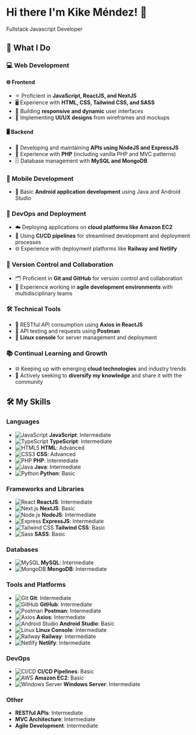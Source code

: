 # Hi there I'm Kike Méndez! 👋
Fullstack Javascript Developer

## 🌟 What I Do

### 💻 Web Development
#### 🌐 Frontend
- ⚛️ Proficient in **JavaScript, ReactJS, and NextJS**
- 🖥️ Experience with **HTML, CSS, Tailwind CSS, and SASS**
- 📱 Building **responsive and dynamic** user interfaces
- 🎨 Implementing **UI/UX designs** from wireframes and mockups

#### 🖥️ Backend
- 🌟 Developing and maintaining **APIs using NodeJS and ExpressJS**
- 🐘 Experience with **PHP** (including vanilla PHP and MVC patterns)
- 🗄️ Database management with **MySQL and MongoDB**

### 📱 Mobile Development
- 🤖 Basic **Android application development** using Java and Android Studio

### 🚀 DevOps and Deployment
- ☁️ Deploying applications on **cloud platforms like Amazon EC2**
- 🔄 Using **CI/CD pipelines** for streamlined development and deployment processes
- 🌐 Experience with deployment platforms like **Railway and Netlify**

### 🔧 Version Control and Collaboration
- 🗂️ Proficient in **Git and GitHub** for version control and collaboration
- 🤝 Experience working in **agile development environments** with multidisciplinary teams

### 🛠️ Technical Tools
- 🔗 RESTful API consumption using **Axios in ReactJS**
- 🧪 API testing and requests using **Postman**
- 🐧 **Linux console** for server management and deployment

### 📚 Continual Learning and Growth
- 🌐 Keeping up with emerging **cloud technologies** and industry trends
- 🌱 Actively seeking to **diversify my knowledge** and share it with the community

## 🛠️ My Skills

### Languages
- ![JavaScript](https://img.shields.io/badge/JavaScript-F7DF1E?style=flat-square&logo=javascript&logoColor=black) **JavaScript**: Intermediate
- ![TypeScript](https://img.shields.io/badge/TypeScript-3178C6?style=flat-square&logo=typescript&logoColor=white) **TypeScript**: Intermediate
- ![HTML5](https://img.shields.io/badge/HTML5-E34F26?style=flat-square&logo=html5&logoColor=white) **HTML**: Advanced
- ![CSS3](https://img.shields.io/badge/CSS3-1572B6?style=flat-square&logo=css3&logoColor=white) **CSS**: Advanced
- ![PHP](https://img.shields.io/badge/PHP-777BB4?style=flat-square&logo=php&logoColor=white) **PHP**: Intermediate
- ![Java](https://img.shields.io/badge/Java-007396?style=flat-square&logo=java&logoColor=white) **Java**: Intermediate
- ![Python](https://img.shields.io/badge/Python-3776AB?style=flat-square&logo=python&logoColor=white) **Python**: Basic

### Frameworks and Libraries
- ![React](https://img.shields.io/badge/React-61DAFB?style=flat-square&logo=react&logoColor=black) **ReactJS**: Intermediate
- ![Next.js](https://img.shields.io/badge/Next.js-000000?style=flat-square&logo=nextdotjs&logoColor=white) **NextJS**: Basic
- ![Node.js](https://img.shields.io/badge/Node.js-339933?style=flat-square&logo=nodedotjs&logoColor=white) **NodeJS**: Intermediate
- ![Express](https://img.shields.io/badge/Express-000000?style=flat-square&logo=express&logoColor=white) **ExpressJS**: Intermediate
- ![Tailwind CSS](https://img.shields.io/badge/Tailwind%20CSS-38B2AC?style=flat-square&logo=tailwind-css&logoColor=white) **Tailwind CSS**: Basic
- ![Sass](https://img.shields.io/badge/Sass-CC6699?style=flat-square&logo=sass&logoColor=white) **SASS**: Basic

### Databases
- ![MySQL](https://img.shields.io/badge/MySQL-4479A1?style=flat-square&logo=mysql&logoColor=white) **MySQL**: Intermediate
- ![MongoDB](https://img.shields.io/badge/MongoDB-47A248?style=flat-square&logo=mongodb&logoColor=white) **MongoDB**: Intermediate

### Tools and Platforms
- ![Git](https://img.shields.io/badge/Git-F05032?style=flat-square&logo=git&logoColor=white) **Git**: Intermediate
- ![GitHub](https://img.shields.io/badge/GitHub-181717?style=flat-square&logo=github&logoColor=white) **GitHub**: Intermediate
- ![Postman](https://img.shields.io/badge/Postman-FF6C37?style=flat-square&logo=postman&logoColor=white) **Postman**: Intermediate
- ![Axios](https://img.shields.io/badge/Axios-5A29E4?style=flat-square&logo=axios&logoColor=white) **Axios**: Intermediate
- ![Android Studio](https://img.shields.io/badge/Android%20Studio-3DDC84?style=flat-square&logo=android-studio&logoColor=white) **Android Studio**: Basic
- ![Linux](https://img.shields.io/badge/Linux-FCC624?style=flat-square&logo=linux&logoColor=black) **Linux Console**: Intermediate
- ![Railway](https://img.shields.io/badge/Railway-0B0D0E?style=flat-square&logo=railway&logoColor=white) **Railway**: Intermediate
- ![Netlify](https://img.shields.io/badge/Netlify-00C7B7?style=flat-square&logo=netlify&logoColor=white) **Netlify**: Intermediate

### DevOps
- ![CI/CD](https://img.shields.io/badge/CI%2FCD-007396?style=flat-square&logo=jenkins&logoColor=white) **CI/CD Pipelines**: Basic
- ![AWS](https://img.shields.io/badge/Amazon%20EC2-FF9900?style=flat-square&logo=amazon-ec2&logoColor=white) **Amazon EC2**: Basic
- ![Windows Server](https://img.shields.io/badge/Windows%20Server-0078D6?style=flat-square&logo=windows&logoColor=white) **Windows Server**: Intermediate

### Other
- **RESTful APIs**: Intermediate
- **MVC Architecture**: Intermediate
- **Agile Development**: Intermediate



